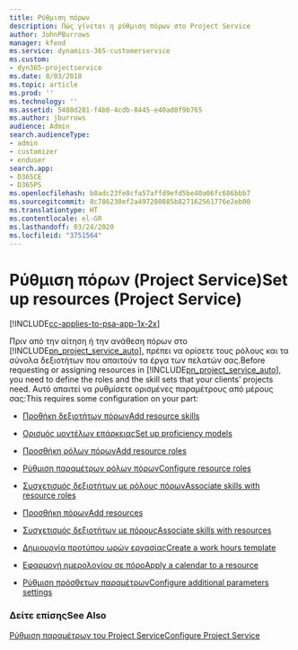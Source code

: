 ```yaml
---
title: Ρύθμιση πόρων
description: Πώς γίνεται η ρύθμιση πόρων στο Project Service
author: JohnPBurrows
manager: kfend
ms.service: dynamics-365-customerservice
ms.custom:
- dyn365-projectservice
ms.date: 8/03/2018
ms.topic: article
ms.prod: ''
ms.technology: ''
ms.assetid: 5480d281-f4b0-4cdb-8445-e40ad0f9b765
ms.author: jburrows
audience: Admin
search.audienceType:
- admin
- customizer
- enduser
search.app:
- D365CE
- D365PS
ms.openlocfilehash: b8adc23fe8cfa57affd9efd5be40a06fc686bbb7
ms.sourcegitcommit: 8c786230ef2a497280885b827162561776e2eb00
ms.translationtype: HT
ms.contentlocale: el-GR
ms.lasthandoff: 03/24/2020
ms.locfileid: "3751564"
---
```

# <a name="set-up-resources-project-service"></a><span data-ttu-id="9fd8d-103">Ρύθμιση πόρων (Project Service)</span><span class="sxs-lookup"><span data-stu-id="9fd8d-103">Set up resources (Project Service)</span></span>

[!INCLUDE[cc-applies-to-psa-app-1x-2x](../includes/cc-applies-to-psa-app-1x-2x.md)]

<span data-ttu-id="9fd8d-104">Πριν από την αίτηση ή την ανάθεση πόρων στο [!INCLUDE[pn_project_service_auto](../includes/pn-project-service-auto.md)], πρέπει να ορίσετε τους ρόλους και τα σύνολα δεξιοτήτων που απαιτούν τα έργα των πελατών σας.</span><span class="sxs-lookup"><span data-stu-id="9fd8d-104">Before requesting or assigning resources in [!INCLUDE[pn_project_service_auto](../includes/pn-project-service-auto.md)], you need to define the roles and the skill sets that your clients’ projects need.</span></span> <span data-ttu-id="9fd8d-105">Αυτό απαιτεί να ρυθμίσετε ορισμένες παραμέτρους από μέρους σας:</span><span class="sxs-lookup"><span data-stu-id="9fd8d-105">This requires some configuration on your part:</span></span>  
  
-   [<span data-ttu-id="9fd8d-106">Προθήκη δεξιοτήτων πόρων</span><span class="sxs-lookup"><span data-stu-id="9fd8d-106">Add resource skills</span></span>](../project-service/add-resource-skills.md)  
  
-   [<span data-ttu-id="9fd8d-107">Ορισμός μοντέλων επάρκειας</span><span class="sxs-lookup"><span data-stu-id="9fd8d-107">Set up proficiency models</span></span>](../project-service/set-up-proficiency-models.md)  
  
-   [<span data-ttu-id="9fd8d-108">Προσθήκη ρόλων πόρων</span><span class="sxs-lookup"><span data-stu-id="9fd8d-108">Add resource roles</span></span>](../project-service/add-resource-roles.md)  
  
-   [<span data-ttu-id="9fd8d-109">Ρύθμιση παραμέτρων ρόλων πόρων</span><span class="sxs-lookup"><span data-stu-id="9fd8d-109">Configure resource roles</span></span>](../project-service/configure-resource-roles.md)  
  
-   [<span data-ttu-id="9fd8d-110">Συσχετισμός δεξιοτήτων με ρόλους πόρων</span><span class="sxs-lookup"><span data-stu-id="9fd8d-110">Associate skills with resource roles</span></span>](../project-service/associate-skills-with-resource-roles.md)  
  
-   [<span data-ttu-id="9fd8d-111">Προσθήκη πόρων</span><span class="sxs-lookup"><span data-stu-id="9fd8d-111">Add resources</span></span>](../project-service/add-resources.md)  
  
-   [<span data-ttu-id="9fd8d-112">Συσχετισμός δεξιοτήτων με πόρους</span><span class="sxs-lookup"><span data-stu-id="9fd8d-112">Associate skills with resources</span></span>](../project-service/associate-skills-with-resources.md)  
  
-   [<span data-ttu-id="9fd8d-113">Δημιουργία προτύπου ωρών εργασίας</span><span class="sxs-lookup"><span data-stu-id="9fd8d-113">Create a work hours template</span></span>](../project-service/create-work-hours-template.md)  
  
-   [<span data-ttu-id="9fd8d-114">Εφαρμογή ημερολογίου σε πόρο</span><span class="sxs-lookup"><span data-stu-id="9fd8d-114">Apply a calendar to a resource</span></span>](../project-service/apply-calendar-resource.md)  
  
-   [<span data-ttu-id="9fd8d-115">Ρύθμιση πρόσθετων παραμέτρων</span><span class="sxs-lookup"><span data-stu-id="9fd8d-115">Configure additional parameters settings</span></span>](../project-service/configure-additional-parameters-settings.md)  
  
### <a name="see-also"></a><span data-ttu-id="9fd8d-116">Δείτε επίσης</span><span class="sxs-lookup"><span data-stu-id="9fd8d-116">See Also</span></span>  
 [<span data-ttu-id="9fd8d-117">Ρύθμιση παραμέτρων του Project Service</span><span class="sxs-lookup"><span data-stu-id="9fd8d-117">Configure Project Service</span></span>](../project-service/configure.md)
